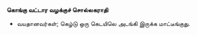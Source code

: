 **கொங்கு வட்டார வழக்குச் சொல்லகராதி**
- வயதானவர்கள்; கெழ்டு ஒரு கெடயிலெ அடங்கி இருக்க மாட்டீங்குது.

